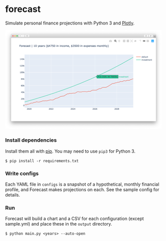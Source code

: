 # forecast

Simulate personal finance projections with Python 3 and [Plotly](https://plot.ly/).

![image](image.png)

### Install dependencies

Install them all with [pip](https://pypi.org/project/pip/). You may need to use `pip3` for Python 3.

```
$ pip install -r requirements.txt
```

### Write configs

Each YAML file in `configs` is a snapshot of a hypothetical, monthly financial profile, and Forecast makes projections on each. See the sample config for details.

### Run

Forecast will build a chart and a CSV for each configuration (except sample.yml) and place these in the `output` directory.

```
$ python main.py <years> --auto-open
```
